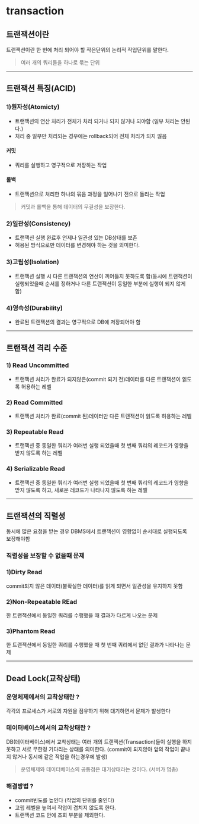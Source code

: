 # transaction

## 트랜잭션이란

트랜잭션이란 한 번에 처리 되어야 할 작은단위의 논리적 작업단위를 말한다.

> 여러 개의 쿼리들을 하나로 묶는 단위

---

## 트랜잭션 특징(ACID)

### 1)원자성(Atomicty)

- 트랜잭션의 연산 처리가 전체가 처리 되거나 되지 않거나 되야함 (일부 처리는 안된다.)
- 처리 중 일부만 처리되는 경우에는 rollback되어 전체 처리가 되지 않음

#### 커밋

- 쿼리를 실행하고 영구적으로 저장하는 작업

#### 롤백

- 트랜잭션으로 처리한 하나의 묶음 과정을 일어나기 전으로 돌리는 작업

> 커밋과 롤백을 통해 데이터의 무결성을 보장한다.

### 2)일관성(Consistency)

- 트랜잭션 실행 완료후 언제나 일관성 있는 DB상태를 보존
- 허용된 방식으로만 데이터를 변경해야 하는 것을 의미한다.

### 3)고립성(Isolation)

- 트랜잭션 실행 시 다른 트랜잭션의 연산이 끼어들지 못하도록 함(동시에 트랜잭션이 실행되었을때 순서를 정하거나 다른 트랜잭션이 동일한 부분에 실행이 되지 않게 함)

### 4)영속성(Durability)

- 완료된 트랜잭션의 결과는 영구적으로 DB에 저장되어야 함

---

## 트랜잭션 격리 수준

### 1) Read Uncommitted

- 트랜잭션 처리가 완료가 되지않은(commit 되기 전)데이터를 다른 트랜잭션이 읽도록 허용하는 레벨

### 2) Read Committed

- 트랜잭션 처리가 완료(commit 된)데이터만 다른 트랜잭션이 읽도록 허용하는 레벨

### 3) Repeatable Read

- 트랜잭션 중 동일한 쿼리가 여러번 실행 되었을때 첫 번째 쿼리의 레코드가 영향을 받지 않도록 하는 레벨

### 4) Serializable Read

- 트랜잭션 중 동일한 쿼리가 여러번 실행 되었을때 첫 번째 쿼리의 레코드가 영향을 받지 않도록 하고, 새로운 레코드가 나타나지 않도록 하는 레벨

---

## 트랜잭션의 직렬성

동시에 많은 요청을 받는 경우 DBMS에서 트랜잭션이 영향없이 순서대로 실행되도록 보장해야함

### 직렬성을 보장할 수 없을때 문제

### 1)Dirty Read

commit되지 않은 데이터(불확실한 데이터)를 읽게 되면서 일관성을 유지하지 못함

### 2)Non-Repeatable REad

한 트랜잭션에서 동일한 쿼리를 수행했을 때 결과가 다르게 나오는 문제

### 3)Phantom Read

한 트랜잭션에서 동일한 쿼리를 수행했을 때 첫 번째 쿼리에서 없던 결과가 나타나는 문제

---

## Dead Lock(교착상태)

### 운영체제에서의 교착상태란 ?

각각의 프로세스가 서로의 자원을 점유하기 위해 대기하면서 문제가 발생한다

### 데이터베이스에서의 교착상태란 ?

DB(데이터베이스)에서 교착상태는 여러 개의 트랜잭션(Transaction)들이 실행을 하지 못하고 서로 무한정 기다리는 상태를 의미한다.
(commit이 되지않아 앞의 작업이 끝나지 않거나 동시에 같은 작업을 하는경우에 발생)

> 운영체제와 데이터베이스의 공통점은 대기상태라는 것이다. (서버가 멈춤)

### 해결방법 ?

- commit빈도를 높인다 (작업의 단위를 줄인다)
- 고립 레벨을 높여서 작업이 겹치지 않도록 한다.
- 트랜잭션 코드 안에 조회 부분을 제외한다.
